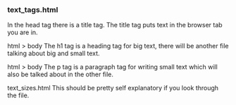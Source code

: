 ### text_tags.html
In the head tag there is a title tag. The title tag puts text in the browser tab you are in.

html > body
    The h1 tag is a heading tag for big text, there will be another file talking about big and small text.

html > body
    The p tag is a paragraph tag for writing small text which will also be talked about in the other file.


text_sizes.html
    This should be pretty self explanatory if you look through the file.
